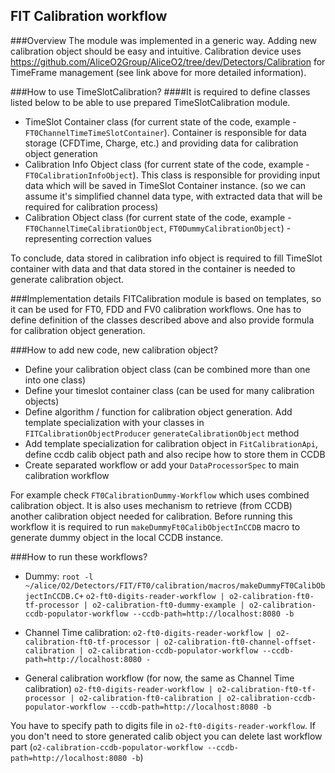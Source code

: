 <!-- doxy
\page refFITcommoncalibration Calibration workflow
/doxy -->

## FIT Calibration workflow

###Overview
The module was implemented in a generic way. Adding new calibration object should be easy and intuitive. Calibration device uses https://github.com/AliceO2Group/AliceO2/tree/dev/Detectors/Calibration for TimeFrame management (see link above for more detailed information).

###How to use TimeSlotCalibration?
####It is required to define classes listed below to be able to use prepared TimeSlotCalibration module.
- TimeSlot Container class (for current state of the code, example - `FT0ChannelTimeTimeSlotContainer`). Container is responsible for data storage (CFDTime, Charge, etc.) and providing data for calibration object generation
- Calibration Info Object class (for current state of the code, example - `FT0CalibrationInfoObject`). This class is responsible for providing input data which will be saved in TimeSlot Container instance. (so we can assume it's simplified channel data type, with extracted data that will be required for calibration process)
- Calibration Object class (for current state of the code, example - `FT0ChannelTimeCalibrationObject`, `FT0DummyCalibrationObject`) - representing correction values

To conclude, data stored in calibration info object is required to fill TimeSlot container with data and that data stored in  the container is needed to generate calibration object.

###Implementation details
FITCalibration module is based on templates, so it can be used for FT0, FDD and FV0 calibration workflows. One has to define definition of the classes described above and also provide formula for calibration object generation.

###How to add new code, new calibration object?
- Define your calibration object class (can be combined more than one into one class)
- Define your timeslot container class (can be used for many calibration objects)
- Define algorithm / function for calibration object generation. Add template specialization with your classes in `FITCalibrationObjectProducer` `generateCalibrationObject` method
- Add template specialization for calibration object in `FitCalibrationApi`, define ccdb calib object path and also recipe how to store them in CCDB
- Create separated workflow or add your `DataProcessorSpec` to main calibration workflow

For example check `FT0CalibrationDummy-Workflow` which uses combined calibration object. It is also uses mechanism to retrieve (from CCDB) another calibration object needed for calibration. Before running this workflow it is required to run `makeDummyFt0CalibObjectInCCDB` macro to generate dummy object in the local CCDB instance.

###How to run these workflows?
- Dummy:
`root -l ~/alice/O2/Detectors/FIT/FT0/calibration/macros/makeDummyFT0CalibObjectInCCDB.C+`
  `o2-ft0-digits-reader-workflow | o2-calibration-ft0-tf-processor | o2-calibration-ft0-dummy-example | o2-calibration-ccdb-populator-workflow --ccdb-path=http://localhost:8080 -b`
- Channel Time calibration:
`o2-ft0-digits-reader-workflow | o2-calibration-ft0-tf-processor | o2-calibration-ft0-channel-offset-calibration | o2-calibration-ccdb-populator-workflow --ccdb-path=http://localhost:8080 -`
  
- General calibration workflow (for now, the same as Channel Time calibration)
`o2-ft0-digits-reader-workflow | o2-calibration-ft0-tf-processor | o2-calibration-ft0-calibration | o2-calibration-ccdb-populator-workflow --ccdb-path=http://localhost:8080 -b`

You have to specify path to digits file in `o2-ft0-digits-reader-workflow`. If you don't need to store generated calib object you can delete last workflow part (`o2-calibration-ccdb-populator-workflow --ccdb-path=http://localhost:8080 -b`)